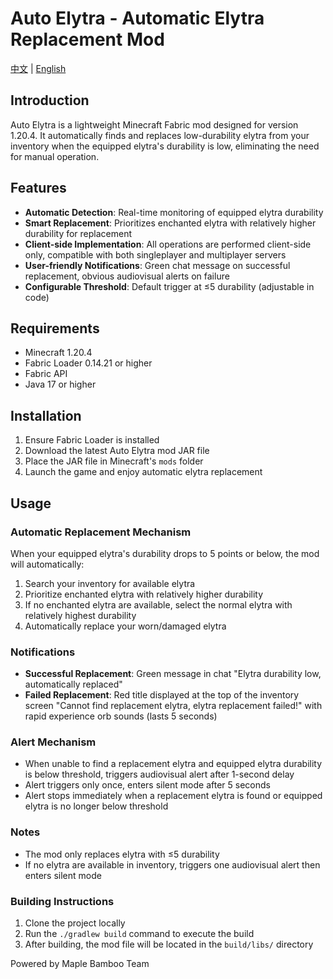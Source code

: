 # Auto Elytra - Automatic Elytra Replacement Mod

[中文](README.md) | [English](README_EN.md)

## Introduction

Auto Elytra is a lightweight Minecraft Fabric mod designed for version 1.20.4. It automatically finds and replaces low-durability elytra from your inventory when the equipped elytra's durability is low, eliminating the need for manual operation.

## Features

- **Automatic Detection**: Real-time monitoring of equipped elytra durability
- **Smart Replacement**: Prioritizes enchanted elytra with relatively higher durability for replacement
- **Client-side Implementation**: All operations are performed client-side only, compatible with both singleplayer and multiplayer servers
- **User-friendly Notifications**: Green chat message on successful replacement, obvious audiovisual alerts on failure
- **Configurable Threshold**: Default trigger at ≤5 durability (adjustable in code)

## Requirements

- Minecraft 1.20.4
- Fabric Loader 0.14.21 or higher
- Fabric API
- Java 17 or higher

## Installation

1. Ensure Fabric Loader is installed
2. Download the latest Auto Elytra mod JAR file
3. Place the JAR file in Minecraft's `mods` folder
4. Launch the game and enjoy automatic elytra replacement

## Usage

### Automatic Replacement Mechanism

When your equipped elytra's durability drops to 5 points or below, the mod will automatically:
1. Search your inventory for available elytra
2. Prioritize enchanted elytra with relatively higher durability
3. If no enchanted elytra are available, select the normal elytra with relatively highest durability
4. Automatically replace your worn/damaged elytra

### Notifications

- **Successful Replacement**: Green message in chat "Elytra durability low, automatically replaced"
- **Failed Replacement**: Red title displayed at the top of the inventory screen "Cannot find replacement elytra, elytra replacement failed!" with rapid experience orb sounds (lasts 5 seconds)

### Alert Mechanism

- When unable to find a replacement elytra and equipped elytra durability is below threshold, triggers audiovisual alert after 1-second delay
- Alert triggers only once, enters silent mode after 5 seconds
- Alert stops immediately when a replacement elytra is found or equipped elytra is no longer below threshold

### Notes

- The mod only replaces elytra with ≤5 durability
- If no elytra are available in inventory, triggers one audiovisual alert then enters silent mode

### Building Instructions

1. Clone the project locally
2. Run the `./gradlew build` command to execute the build
3. After building, the mod file will be located in the `build/libs/` directory

Powered by Maple Bamboo Team